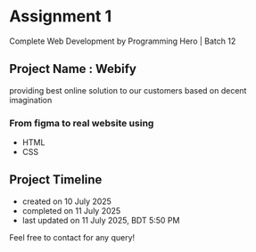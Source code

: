 # Assignment 1
Complete Web Development by Programming Hero | Batch 12

## Project Name : Webify
providing best online solution to our customers based on decent imagination

### From figma to real website using
- HTML
- CSS

## Project Timeline
- created on 10 July 2025
- completed on 11 July 2025
- last updated on 11 July 2025, BDT 5:50 PM

Feel free to contact for any query!